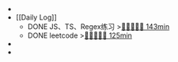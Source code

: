 -
- [[Daily Log]]
	- DONE JS、TS、Regex练习 >[🍅🍅🍅🍅🍅 143min](#agenda-pomo://?t=f-1690450894959-1500%2Cf-1690452876125-1500%2Cf-1690454468285-1500%2Cf-1690551439118-1500%2Cf-1690555926478-1500%2Cp-1690557472672-1032)
	- DONE leetcode >[🍅🍅🍅🍅🍅 125min](#agenda-pomo://?t=f-1690523265085-1500%2Cf-1690525260194-1500%2Cf-1690529943286-1500%2Cf-1690531541594-1500%2Cf-1690539966519-1500)
-
-